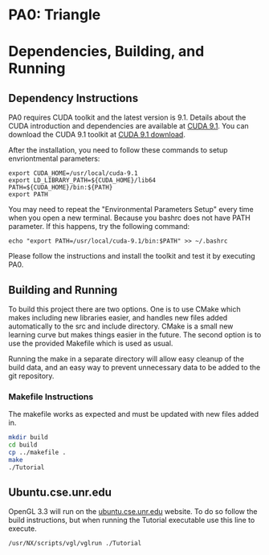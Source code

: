 # PA0: Triangle

# Dependencies, Building, and Running

## Dependency Instructions
PA0 requires CUDA toolkit and the latest version is 9.1. Details about the CUDA introduction and dependencies are available at [CUDA 9.1](http://docs.nvidia.com/cuda/cuda-installation-guide-linux/index.html). You can download the CUDA 9.1 toolkit at [CUDA 9.1 download](https://developer.nvidia.com/cuda-downloads). 

After the installation, you need to follow these commands to setup envriontmental parameters:
```Environmental Parameters Setup
export CUDA_HOME=/usr/local/cuda-9.1
export LD_LIBRARY_PATH=${CUDA_HOME}/lib64 
PATH=${CUDA_HOME}/bin:${PATH}
export PATH
```
You may need to repeat the "Environmental Parameters Setup" every time when you open a new terminal. Because you bashrc does not have PATH parameter. If this happens, try the following command:
```
echo "export PATH=/usr/local/cuda-9.1/bin:$PATH" >> ~/.bashrc
```


Please follow the instructions and install the toolkit and test it by executing PA0.

## Building and Running
To build this project there are two options. One is to use CMake which makes including new libraries easier, and handles new files added automatically to the src and include directory. CMake is a small new learning curve but makes things easier in the future.
The second option is to use the provided Makefile which is used as usual.

Running the make in a separate directory will allow easy cleanup of the build data, and an easy way to prevent unnecessary data to be added to the git repository.  

### Makefile Instructions 
The makefile works as expected and must be updated with new files added in.

```bash
mkdir build
cd build
cp ../makefile .
make
./Tutorial
```

## Ubuntu.cse.unr.edu
OpenGL 3.3 will run on the [ubuntu.cse.unr.edu](https://ubuntu.cse.unr.edu/) website. To do so follow the build instructions, but when running the Tutorial executable use this line to execute.
```bash
/usr/NX/scripts/vgl/vglrun ./Tutorial
```
